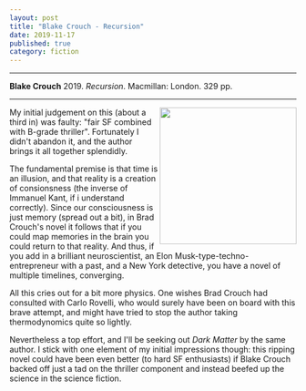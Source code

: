 ```yaml
---
layout: post
title: "Blake Crouch - Recursion"
date: 2019-11-17
published: true
category: fiction
---
```



***
<b>Blake Crouch</b> 2019. _Recursion_. Macmillan: London. 329 pp.

***

<img align="right" width="240" src="https://panmacmillanapi.blob.core.windows.net/pmapi/e12a8195-4610-4b2d-fa9f-08d58e45775c/editions/70c0cbe9-5c0a-45f3-ca31-08d64e05c798/original_400_600.jpg" alt="">  

My initial judgement on this (about a third in) was faulty: "fair SF combined with B-grade thriller".  Fortunately I didn't abandon it, and the author brings it all together splendidly.  

The fundamental premise is that time is an illusion, and that reality is a creation of consionsness (the inverse of Immanuel Kant, if i understand correctly). Since our consciousness is just memory (spread out a bit), in Brad Crouch's novel it follows that if you could map memories in the brain you could return to that reality. And thus, if you add in a brilliant neuroscientist, an Elon Musk-type-techno-entrepreneur with a past, and a New York detective, you have a novel of multiple timelines, converging.

All this cries out for a bit more physics.  One wishes Brad Crouch had consulted with Carlo Rovelli, who would surely have been on board with this brave attempt, and might have tried to stop the author taking thermodynomics quite so lightly.

Nevertheless a top effort, and I'll be seeking out _Dark Matter_ by the same author.  I stick with one element of my initial impressions though: this ripping novel could have been even better (to hard SF enthusiasts) if Blake Crouch backed off just a tad on the thriller component and instead beefed up the science in the science fiction.


